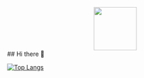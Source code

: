 <div id="header" align="center">
  <img src="https://capsule-render.vercel.app/api?type=shark&height=300&color=gradient&section=header&reversal=false&fontAlign=35&animation=twinkling&textBg=false&fontSize=65&strokeWidth=2&fontColor=FFFFFF&stroke=3a00a2" width="100"/>
</div>
## Hi there 👋

<!--
**sophia9999/sophia9999** is a ✨ _special_ ✨ repository because its `README.md` (this file) appears on your GitHub profile.

Here are some ideas to get you started:

- 🔭 I’m currently working on ...
- 🌱 I’m currently learning ...
- 👯 I’m looking to collaborate on ...
- 🤔 I’m looking for help with ...
- 💬 Ask me about ...
- 📫 How to reach me: ...
- 😄 Pronouns: ...
- ⚡ Fun fact: ...
-->


[![Top Langs](https://github-readme-stats.vercel.app/api/top-langs/?username=sophia9999)](https://github.com/anuraghazra/github-readme-stats)

